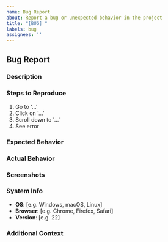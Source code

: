 ```yaml
---
name: Bug Report
about: Report a bug or unexpected behavior in the project
title: "[BUG] "
labels: bug
assignees: ''
---
```


## Bug Report

### **Description**
<!-- A clear and concise description of the bug. -->

### **Steps to Reproduce**
<!-- Steps to reproduce the behavior. -->
1. Go to '...'
2. Click on '...'
3. Scroll down to '...'
4. See error

### **Expected Behavior**
<!-- A clear and concise description of what you expected to happen. -->

### **Actual Behavior**
<!-- A clear and concise description of what actually happens. -->

### **Screenshots**
<!-- If applicable, add screenshots to help explain your problem. -->

### **System Info**
<!-- Please complete the following information: -->
- **OS**: [e.g. Windows, macOS, Linux]
- **Browser**: [e.g. Chrome, Firefox, Safari]
- **Version**: [e.g. 22]

### **Additional Context**
<!-- Add any other context about the problem here. -->
